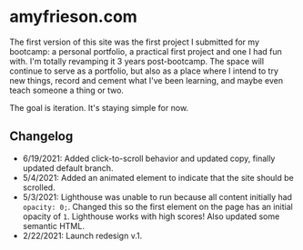 # amyfrieson.com

The first version of this site was the first project I submitted for my bootcamp: a personal portfolio, a practical first project and one I had fun with. I'm totally revamping it 3 years post-bootcamp. The space will continue to serve as a portfolio, but also as a place where I intend to try new things, record and cement what I've been learning, and maybe even teach someone a thing or two.

The goal is iteration. It's staying simple for now.

## Changelog

- 6/19/2021: Added click-to-scroll behavior and updated copy, finally updated default branch.
- 5/4/2021: Added an animated element to indicate that the site should be scrolled.
- 5/3/2021: Lighthouse was unable to run because all content initially had `opacity: 0;`. Changed this so the first element on the page has an initial opacity of `1`. Lighthouse works with high scores! Also updated some semantic HTML.
- 2/22/2021: Launch redesign v.1.
